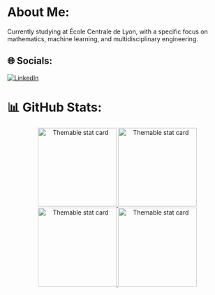 # About Me:
Currently studying at École Centrale de Lyon, with a specific focus on mathematics, machine learning, and multidisciplinary engineering.<br>

## 🌐 Socials:
[![LinkedIn](https://img.shields.io/badge/LinkedIn-%230077B5.svg?logo=linkedin&logoColor=white)](https://linkedin.com/in/pierre-joly-fr)

# 📊 GitHub Stats:
<p align="middle">
  <a href="https://github.com/Pierre-Joly/#gh-light-mode-only">
    <img height="180" alt="Themable stat card" title="Profile stats" src="https://github-readme-stats.vercel.app/api?username=Pierre-Joly&show_icons=true&count_private=true&custom_title=BSoDium's+Github+Stats&include_all_commits=true&bg_color=00000000&hide_border=true"/>
  </a>
  <a href="https://github.com/Pierre-Joly/#gh-dark-mode-only">
    <img height="180" alt="Themable stat card" title="Profile stats" src="https://github-readme-stats.vercel.app/api?username=Pierre-Joly&show_icons=true&count_private=true&custom_title=Activity+Stats&include_all_commits=true&bg_color=00000000&hide_border=true&theme=github_dark"/>
  </a>
  <a href="https://github.com/Pierre-Joly/#gh-light-mode-only">
      <img height="180" alt="Themable stat card" title="Top languages" src="https://github-readme-stats.vercel.app/api/top-langs/?username=Pierre-Joly&hide=scss,jupyter%20notebook&layout=compact&bg_color=00000000&hide_border=true&langs_count=10"/>
  </a>
  <a href="https://github.com/Pierre-Joly/#gh-dark-mode-only">
      <img height="180" alt="Themable stat card" title="Top languages" src="https://github-readme-stats.vercel.app/api/top-langs/?username=Pierre-Joly&hide=scss,jupyter%20notebook&layout=compact&bg_color=00000000&hide_border=true&langs_count=10&theme=github_dark"/>
  </a>
</p>
